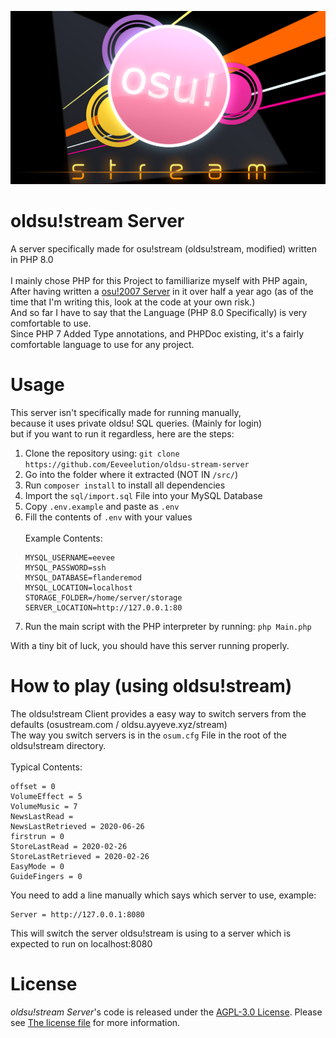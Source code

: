 <p align="center">
    <img src="readme/title.png">
</p>

# oldsu!stream Server
A server specifically made for osu!stream (oldsu!stream, modified) written in PHP 8.0
<br><br>
I mainly chose PHP for this Project to familliarize myself with PHP again, <br>
After having written a [osu!2007 Server](https://github.com/Eeveelution/Eevee-osuserver) in it over half a year ago (as of the time that I'm writing this, look at the code at your own risk.)<br>
And so far I have to say that the Language (PHP 8.0 Specifically) is very comfortable to use.<br>
Since PHP 7 Added Type annotations, and PHPDoc existing, it's a fairly comfortable language to use for any project.

# Usage
This server isn't specifically made for running manually, <br>
because it uses private oldsu! SQL queries. (Mainly for login) <br>
but if you want to run it regardless, here are the steps:

1. Clone the repository using: ``git clone https://github.com/Eeveelution/oldsu-stream-server``
1. Go into the folder where it extracted (NOT IN ``/src/``)
1. Run ``composer install`` to install all dependencies
3. Import the ``sql/import.sql`` File into your MySQL Database
4. Copy ``.env.example`` and paste as ``.env``
5. Fill the contents of ``.env`` with your values
 <br><br>Example Contents:
    ````
    MYSQL_USERNAME=eevee
    MYSQL_PASSWORD=ssh
    MYSQL_DATABASE=flanderemod
    MYSQL_LOCATION=localhost
    STORAGE_FOLDER=/home/server/storage
   SERVER_LOCATION=http://127.0.0.1:80
    ````
1. Run the main script with the PHP interpreter by running: ``php Main.php``

With a tiny bit of luck, you should have this server running properly.

# How to play (using oldsu!stream)
The oldsu!stream Client provides a easy way to switch servers from the defaults (osustream.com / oldsu.ayyeve.xyz/stream)<br>
The way you switch servers is in the ``osum.cfg`` File in the root of the oldsu!stream directory.<br><br>
Typical Contents:
````
offset = 0
VolumeEffect = 5
VolumeMusic = 7
NewsLastRead = 
NewsLastRetrieved = 2020-06-26
firstrun = 0
StoreLastRead = 2020-02-26
StoreLastRetrieved = 2020-02-26
EasyMode = 0
GuideFingers = 0

````

You need to add a line manually which says which server to use, example:
````
Server = http://127.0.0.1:8080
````
This will switch the server oldsu!stream is using to a server which is expected to run on localhost:8080

# License
*oldsu!stream Server*'s code is released under the [AGPL-3.0 License](https://github.com/Eeveelution/oldsu-stream-server/blob/master/LICENSE). Please see [The license file](https://github.com/Eeveelution/oldsu-stream-server/blob/master/LICENSE) for more information.

